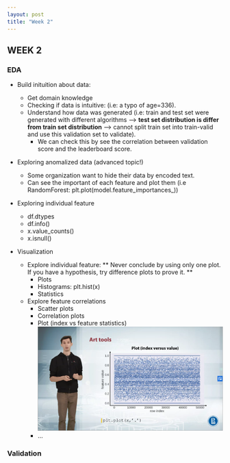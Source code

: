 ```yaml
---
layout: post
title: "Week 2"
---
```


## WEEK 2

### EDA
- Build inituition about data: 
  - Get domain knowledge
  - Checking if data is intuitive: (i.e: a typo of age=336). 
  - Understand how data was generated (i.e: train and test set were generated with different algorithms --> **test set distribution is differ from train set distribution** --> cannot split train set into train-valid and use this validation set to validate). 
    - We can check this by see the correlation between validation score and the leaderboard score.

- Exploring anomalized data (advanced topic!)
  - Some organization want to hide their data by encoded text.
  - Can see the important of each feature and plot them (i.e RandomForest: plt.plot(model.feature_importances_))
  
- Exploring individual feature
  - df.dtypes
  - df.info()
  - x.value_counts()
  - x.isnull()
  
- Visualization  
  - Explore individual feature: ** Never conclude by using only one plot. If you have a hypothesis, try difference plots to prove it. ** 
    - Plots
    - Histograms: plt.hist(x)
    - Statistics
  - Explore feature correlations
    - Scatter plots
    - Correlation plots
    - Plot (index vs feature statistics) ![](/how-to-win-data-science-competition-learn-from-top-kaggler/plot.png)
    - ...


### Validation








